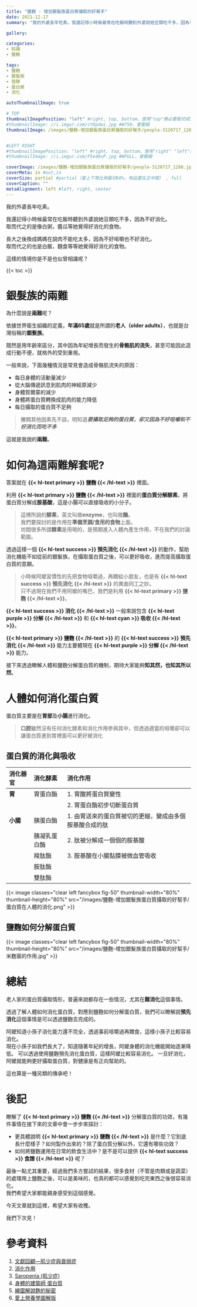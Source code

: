 ```yaml
---
title: "鹽麴 - 增加銀髮族蛋白質攝取的好幫手"
date: 2021-12-17
summary: "我的外婆長年吃素。我還記得小時候最常在吃飯時聽到外婆說她豆類吃不多，因為不好消化。取而代之的是像白粥，醬瓜等她覺得好消化的食物。..."

gallery: 

categories:
- 知識
- 鹽麴

tags:
- 鹽麴
- 銀髮族
- 發酵
- 蛋白質
- 消化

autoThumbnailImage: true

# TOP
thumbnailImagePosition: "left" #right, top, bottom，使用"top"務必要裁切成寬度750，這樣才會正確顯示，其他用原尺寸即可
#thumbnailImage: //i.imgur.com/cYDpdwi.jpg #W750，會壓縮
thumbnailImage: /images/鹽麴-增加銀髮族蛋白質攝取的好幫手/people-3120717_1280.jpg #W750，會壓縮


#LEFT RIGHT
#thumbnailImagePosition: "left" #right, top, bottom，使用"right" "left"務必要裁切成接近正方形，這樣才會正確顯示
#thumbnailImage: //i.imgur.com/F5e4mvP.jpg #WFULL，會壓縮

coverImage: /images/鹽麴-增加銀髮族蛋白質攝取的好幫手/people-3120717_1280.jpg #上下會等比例裁切，左右不變，WFULL
coverMeta: in #out,in
coverSize: partial #partial（會上下等比例裁切60%，物品要在正中間） , full
coverCaption: ""
metaAlignment: left #left, right, center
---
```

我的外婆長年吃素。

我還記得小時候最常在吃飯時聽到外婆說她豆類吃不多，因為不好消化。\
取而代之的是像白粥，醬瓜等她覺得好消化的食物。

長大之後換成媽媽在說肉不能吃太多，因為不好咀嚼也不好消化。\
取而代之的也是白飯，麵食等等她覺得好消化的食物。

這樣的情境你是不是也似曾相識呢？
<!--more-->

{{< toc >}}

# 銀髮族的兩難
為什麼說是**兩難**呢？

依據世界衛生組織的定義，**年滿65歲**就是所謂的**老人（older adults）**，也就是台灣俗稱的**銀髮族**。

既然是用年齡來區分，其中因為年紀增長而發生的**骨骼肌的流失**，甚至可能因此造成行動不便，就格外的受到重視。

一般來說，下面幾種情況是常見會造成骨骼肌流失的原因：

- 每日身體的活動量減少
- 從大腦傳遞訊息到肌肉的神經原減少
- 身體賀爾蒙的減少
- 身體將蛋白質轉換成肌肉的能力降低
- 每日攝取的蛋白質不足夠

> 撇開其他因素先不談，明知道***要攝取足夠的蛋白質，卻又因為不好咀嚼和不好消化而吃不多***

這就是我說的**兩難**。

# 如何為這兩難解套呢?
答案就在
**{{< hl-text primary >}}
鹽麴
{{< /hl-text >}}**
裡面。


利用
**{{< hl-text primary >}}
鹽麴
{{< /hl-text >}}**
裡面的**蛋白質分解酵素**，將蛋白質分解成**胺基酸**，這是小腸可以直接吸收的小分子。

> 這裡所說的**酵素**，英文叫做**enzyme**，也叫做**酶**。\
我們要探討的是作用在**準備烹調/食用的食物**上面。\
坊間很多所謂**酵素**是用喝的，是預期進入人體內產生作用，不在我們的討論範圍。



透過這樣一個
**{{< hl-text success >}}
預先消化
{{< /hl-text >}}**
的動作，幫助消化機能不如從前的銀髮族，在攝取蛋白質之後，可以更好吸收，進而提高攝取蛋白質的意願。
> 小時候阿嬤習慣性的先把食物咀嚼過，再餵給小朋友，也是有
**{{< hl-text success >}}
預先消化
{{< /hl-text >}}**
的異曲同工之妙。\
> 只不過現在我們不用阿嬤的嘴巴，我們是利用
**{{< hl-text primary >}}
鹽麴
{{< /hl-text >}}**。

**{{< hl-text success >}}
消化
{{< /hl-text >}}**
一般來說包含
**{{< hl-text purple >}}
分解
{{< /hl-text >}}**
和
**{{< hl-text cyan >}}
吸收
{{< /hl-text >}}**。

**{{< hl-text primary >}}
鹽麴
{{< /hl-text >}}**
的
**{{< hl-text success >}}
預先消化
{{< /hl-text >}}**
能力主要體現在
**{{< hl-text purple >}}
分解
{{< /hl-text >}}**
能力。

接下來透過瞭解人體和鹽麴分解蛋白質的機制，期待大家能夠**知其然，也知其所以然**。

# 人體如何消化蛋白質
蛋白質主要是在**胃部**及**小腸**進行消化。
> **口腔**雖然沒有任何消化酵素和消化作用參與其中，但透過適當的咀嚼卻可以讓蛋白質進到胃裡面可以更好被消化

## 蛋白質的消化與吸收
|消化器官|消化酵素|消化作用|
|:--|:--|:--|
|**胃**|胃蛋白酶|1. 胃酸將蛋白質變性|
|||2. 胃蛋白酶初步切斷蛋白質|
|**小腸**|胰蛋白酶|1. 由胃送來的蛋白質被切的更細，變成由多個胺基酸合成的肽|
||胰凝乳蛋白酶|2. 肽被分解成一個個的胺基酸|
||羧肽酶|3. 胺基酸在小腸黏膜被微血管吸收|
||胺肽酶||
||雙肽酶||

{{< image classes="clear left fancybox fig-50" thumbnail-width="80%" thumbnail-height="80%" src="/images/鹽麴-增加銀髮族蛋白質攝取的好幫手/蛋白質在人體的消化.png" >}}

## 鹽麴如何分解蛋白質
{{< image classes="clear left fancybox fig-50" thumbnail-width="80%" thumbnail-height="80%" src="/images/鹽麴-增加銀髮族蛋白質攝取的好幫手/米麴菌的作用.jpg" >}}

# 總結
老人家的蛋白質攝取情形，普遍來說都存在一些情況，尤其在**難消化**這個事情。

透過了解人體如何消化蛋白質，對應到鹽麴如何分解蛋白質，我們可以瞭解說**預先消化**這個事情是可以透過鹽麴去完成的。

阿嬤知道小孫子消化能力還不完全，透過事前咀嚼過再餵食，這樣小孫子比較容易消化。\
現在小孫子如我們長大了，知道隨著年紀的增長，阿嬤身體的消化機能開始逐漸降低。
可以透過使用鹽麴預先消化蛋白質，這樣阿嬤比較容易消化。
一旦好消化，阿嬤就能夠更好攝取蛋白質，對健康是有正向幫助的。

這也算是一種另類的傳承吧！

# 後記
瞭解了
**{{< hl-text primary >}}
鹽麴
{{< /hl-text >}}**
分解蛋白質的功效，有幾件事情在接下來的文章中會一步步來探討：
- 更具體說明
**{{< hl-text primary >}}
鹽麴
{{< /hl-text >}}**
是什麼？它到底長什麼樣子？如何製作出來的？除了蛋白質分解以外，它還有哪些功效？
- 如何將鹽麴運用在日常的飲食生活中？是不是可以提供
**{{< hl-text success >}}
食譜
{{< /hl-text >}}**
呢？

最後一點尤其重要，經過我們多方嘗試的結果，很多食材（不管是肉類或是蔬菜）的處理用上鹽麴之後，可以是美味的，也真的都可以感覺到吃完東西之後很容易消化。\
我們希望大家都能親身感受到這個感覺。

今天文章就到這裡，希望大家有收穫。

我們下次見！

# 參考資料
1. [文獻回顧—肌少症與衰弱症](http://www.tsim.org.tw/journal/jour25-3/01.PDF)
2. [消化作用](https://zh.wikipedia.org/wiki/%E6%B6%88%E5%8C%96%E4%BD%9C%E7%94%A8)
3. [Saropenia (肌少症)](https://www.healthline.com/health/sarcopenia#causes)
4. [身體的建築師 蛋白質](http://nutri1.tmu.edu.tw/doc/sieh/a8.pdf)
5. [繪圖解說麴的秘密](https://www.books.com.tw/products/0010786415)
6. [愛上營養學圖解版](https://24h.pchome.com.tw/books/prod/DJAO21-A9008FPNX)